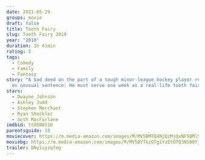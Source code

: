 ```yaml
---
date: 2021-05-29
groups: movie
draft: false
title: Tooth Fairy
slug: Tooth Fairy 2010
year: "2010"
duration: 1h 41min
rating: 5
tags:
  - Comedy
  - Family
  - Fantasy
story: "A bad deed on the part of a tough minor-league hockey player results in
  an unusual sentence: He must serve one week as a real-life tooth fairy."
stars:
  - Dwayne Johnson
  - Ashley Judd
  - Stephen Merchant
  - Ryan Sheckler
  - Seth MacFarlane
imdbid: tt0808510
parentsguide: 10
moviecover: https://m.media-amazon.com/images/M/MV5BMTQ4NjQzMjQxNF5BMl5BanBnXkFtZTcwNTEzMDY4Mg@@._V1_FMjpg_UY720_.jpg
moviebg: https://m.media-amazon.com/images/M/MV5BYTkzOTg1YzEtOTQ3NS00YjdiLTg2MjYtMTNjMWRhOTIwYjc2XkEyXkFqcGdeQXVyNTAyMjE2Njc@._V1_FMjpg_UX1280_.jpg
trailer: bNyluyzqfeg
---
```

